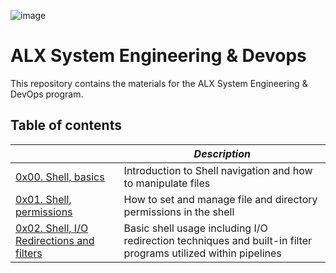 ![image](https://res.cloudinary.com/practicaldev/image/fetch/s--vsp8TPQo--/c_imagga_scale,f_auto,fl_progressive,h_420,q_auto,w_1000/https://dev-to-uploads.s3.amazonaws.com/uploads/articles/eqk9up4gzrgz8f7egozd.png)
# ALX System Engineering & Devops
This repository contains the materials for the ALX System Engineering & DevOps program.

## Table of contents
|                                                                        | *Description*                                                                                                   |
|------------------------------------------------------------------------|-----------------------------------------------------------------------------------------------------------------|
|[0x00. Shell, basics](0x00-shell_basics)                                |   Introduction to Shell navigation and how to manipulate files                                                  |
|[0x01. Shell, permissions](0x01-shell_permissions)                      |   How to set and manage file and directory permissions in the shell                                             |
|[0x02. Shell, I/O Redirections and filters](0x02-shell_redirections)    |   Basic shell usage including I/O redirection techniques and built-in filter programs utilized within pipelines |                                   |
